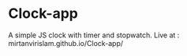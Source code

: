 # Clock-app
 A simple JS clock with timer and stopwatch.
 Live at : mirtanvirislam.github.io/Clock-app/
